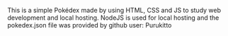 This is a simple Pokédex made by using HTML, CSS and JS to study web development and local hosting.
NodeJS is used for local hosting and the pokedex.json file was provided by github user: Purukitto
